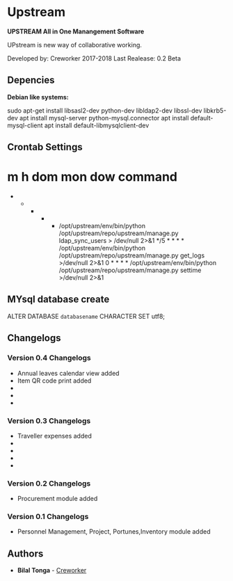 # Upstream
**UPSTREAM All in One Manangement Software**         

UPstream is new way of collaborative working.

Developed by: Creworker 2017-2018
Last Realease: 0.2 Beta


## Depencies

**Debian like systems:**

sudo apt-get install libsasl2-dev python-dev libldap2-dev libssl-dev libkrb5-dev
apt install mysql-server python-mysql.connector
apt install default-mysql-client
apt install default-libmysqlclient-dev

## Crontab Settings
# m h  dom mon dow   command
* * * * * /opt/upstream/env/bin/python /opt/upstream/repo/upstream/manage.py ldap_sync_users > /dev/null 2>&1
*/5 * * * * /opt/upstream/env/bin/python /opt/upstream/repo/upstream/manage.py get_logs >/dev/null 2>&1
0 * * * * /opt/upstream/env/bin/python /opt/upstream/repo/upstream/manage.py settime >/dev/null 2>&1

## MYsql database create

ALTER DATABASE `databasename` CHARACTER SET utf8; 

## Changelogs

### Version 0.4 Changelogs

* Annual leaves calendar view added
* Item QR code print added
*
*
*

### Version 0.3 Changelogs

* Traveller expenses added
*
*
*
*

### Version 0.2 Changelogs

* Procurement module added

### Version 0.1 Changelogs

* Personnel Management, Project, Portunes,Inventory module added



## Authors

* **Bilal Tonga** - [Creworker](https://creworker.com)
